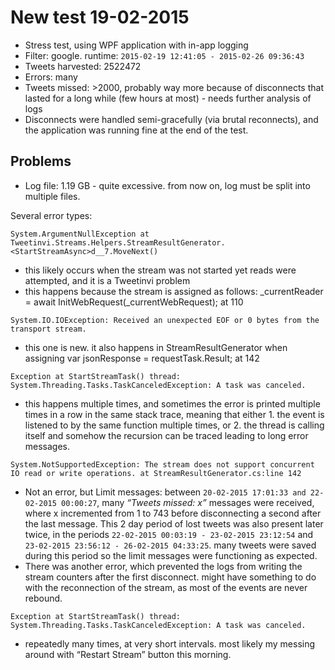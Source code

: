 # New test 19-02-2015
- Stress test, using WPF application with in-app logging
- Filter: google. runtime: `2015-02-19 12:41:05 - 2015-02-26 09:36:43`
- Tweets harvested: 2522472 
- Errors: many
- Tweets missed: >2000, probably way more because of disconnects that lasted for a long while (few hours at most) - needs further analysis of logs
- Disconnects were handled semi-gracefully (via brutal reconnects), and the application was running fine at the end of the test.

## Problems
- Log file: 1.19 GB - quite excessive. from now on, log must be split into multiple files.

Several error types:
```
System.ArgumentNullException at Tweetinvi.Streams.Helpers.StreamResultGenerator.<StartStreamAsync>d__7.MoveNext()
```
  - this likely occurs when the stream was not started yet reads were attempted, and it is a Tweetinvi problem
  - this happens because the stream is assigned as follows: _currentReader = await InitWebRequest(_currentWebRequest); at 110

```
System.IO.IOException: Received an unexpected EOF or 0 bytes from the transport stream. 
```

  - this one is new. it also happens in StreamResultGenerator when assigning var jsonResponse = requestTask.Result; at 142

```
Exception at StartStreamTask() thread: System.Threading.Tasks.TaskCanceledException: A task was canceled.
```

  - this happens multiple times, and sometimes the error is printed multiple times in a row in the same stack trace, meaning that either 1. the event is listened to by the same function multiple times, or 2. the thread is calling itself and somehow the recursion can be traced leading to long error messages.

```
System.NotSupportedException: The stream does not support concurrent IO read or write operations. at StreamResultGenerator.cs:line 142
```

- Not an error, but Limit messages: between `20-02-2015 17:01:33 and 22-02-2015 00:00:27`, many *“Tweets missed: x”* messages were received, where x incremented from 1 to 743 before disconnecting a second after the last message. This 2 day period of lost tweets was also present later twice, in the periods `22-02-2015 00:03:19 - 23-02-2015 23:12:54` and `23-02-2015 23:56:12 - 26-02-2015 04:33:25`. many tweets were saved during this period so the limit messages were functioning as expected.
- There was another error, which prevented the logs from writing the stream counters after the first disconnect. might have something to do with the reconnection of the stream, as most of the events are never rebound.

```
Exception at StartStreamTask() thread: System.Threading.Tasks.TaskCanceledException: A task was canceled.
```
  - repeatedly many times, at very short intervals. most likely my messing around with “Restart Stream” button this morning.

